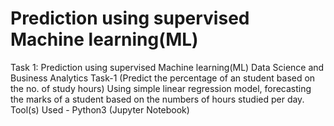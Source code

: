 #  Prediction using supervised Machine learning(ML)
Task 1: Prediction using supervised Machine learning(ML)
Data Science and Business Analytics Task-1 (Predict the percentage of an student based on the no. of study hours)
Using simple linear regression model, forecasting the marks of a student based on the numbers of hours studied per day.
Tool(s) Used - Python3 (Jupyter Notebook)
